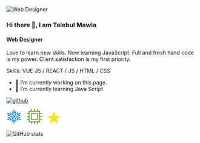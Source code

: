 ![Web Designer](https://scontent.fdac14-1.fna.fbcdn.net/v/t39.30808-6/449135020_122160232070137478_7693321062088680485_n.png?_nc_cat=105&ccb=1-7&_nc_sid=cc71e4&_nc_eui2=AeE6CVbTKDSZNROfjcnjFNvKO-cl-tZv2EM75yX61m_YQzcUHXZk-6miUgC-eXAkLPZJmdovVFpSm9eSMtcw4yrb&_nc_ohc=IOPdYXKJFEcQ7kNvgHUayvw&_nc_ht=scontent.fdac14-1.fna&oh=00_AYDywpr08QR68IeO5W4nFTxZFvNn9xHhNDDexnxC8oXr4w&oe=6680CA51)
### Hi there 👋, I am Talebul Mawla
#### Web Designer


Love to learn new skills. Now learning JavaScript. Full and fresh hand code is my power. Client satisfaction is my first priority.

Skills: VUE JS / REACT / JS / HTML / CSS

- 🔭 I’m currently working on this page. 
- 🌱 I’m currently learning Java Script  


[<img src='https://cdn.jsdelivr.net/npm/simple-icons@3.0.1/icons/github.svg' alt='github' height='40'>](https://github.com/talebulmawla)  

<a href='https://archiveprogram.github.com/'><img src='https://raw.githubusercontent.com/acervenky/animated-github-badges/master/assets/acbadge.gif' width='40' height='40'></a> <a href='https://docs.github.com/en/developers'><img src='https://raw.githubusercontent.com/acervenky/animated-github-badges/master/assets/devbadge.gif' width='40' height='40'></a> <a href='https://stars.github.com/'><img src='https://raw.githubusercontent.com/acervenky/animated-github-badges/master/assets/starbadge.gif' width='35' height='35'></a> 

![GitHub stats](https://github-readme-stats.vercel.app/api?username=talebulmawla&show_icons=true)  

